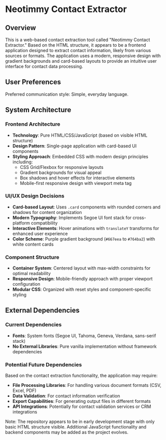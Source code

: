 # Neotimmy Contact Extractor

## Overview

This is a web-based contact extraction tool called "Neotimmy Contact Extractor." Based on the HTML structure, it appears to be a frontend application designed to extract contact information, likely from various sources or formats. The application uses a modern, responsive design with gradient backgrounds and card-based layouts to provide an intuitive user interface for contact data processing.

## User Preferences

Preferred communication style: Simple, everyday language.

## System Architecture

### Frontend Architecture
- **Technology**: Pure HTML/CSS/JavaScript (based on visible HTML structure)
- **Design Pattern**: Single-page application with card-based UI components
- **Styling Approach**: Embedded CSS with modern design principles including:
  - CSS Grid/Flexbox for responsive layouts
  - Gradient backgrounds for visual appeal
  - Box shadows and hover effects for interactive elements
  - Mobile-first responsive design with viewport meta tag

### UI/UX Design Decisions
- **Card-based Layout**: Uses `.card` components with rounded corners and shadows for content organization
- **Modern Typography**: Implements Segoe UI font stack for cross-platform compatibility
- **Interactive Elements**: Hover animations with `translateY` transforms for enhanced user experience
- **Color Scheme**: Purple gradient background (`#667eea` to `#764ba2`) with white content cards

### Component Structure
- **Container System**: Centered layout with max-width constraints for optimal readability
- **Responsive Design**: Mobile-friendly approach with proper viewport configuration
- **Modular CSS**: Organized with reset styles and component-specific styling

## External Dependencies

### Current Dependencies
- **Fonts**: System fonts (Segoe UI, Tahoma, Geneva, Verdana, sans-serif stack)
- **No External Libraries**: Pure vanilla implementation without framework dependencies

### Potential Future Dependencies
Based on the contact extraction functionality, the application may require:
- **File Processing Libraries**: For handling various document formats (CSV, Excel, PDF)
- **Data Validation**: For contact information verification
- **Export Capabilities**: For generating output files in different formats
- **API Integrations**: Potentially for contact validation services or CRM integrations

Note: The repository appears to be in early development stage with only basic HTML structure visible. Additional JavaScript functionality and backend components may be added as the project evolves.